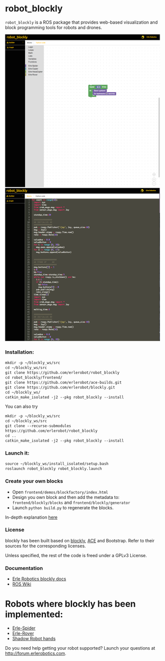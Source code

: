# robot_blockly


`robot_blockly` is a ROS package that provides web-based visualization and block programming tools for robots and drones.

![](img/ROSimple-peek.png)
![](img/ROSimple-code.png)

### Installation:

```
mkdir -p ~/blockly_ws/src
cd ~/blockly_ws/src
git clone https://github.com/erlerobot/robot_blockly
cd robot_blockly/frontend/
git clone https://github.com/erlerobot/ace-builds.git
git clone https://github.com/erlerobot/blockly.git
cd ~/blockly_ws/
catkin_make_isolated -j2 --pkg robot_blockly --install
```
You can also try 
```
mkdir -p ~/blockly_ws/src
cd ~/blockly_ws/src
git clone --recurse-submodules https://github.com/erlerobot/robot_blockly
cd ..
catkin_make_isolated -j2 --pkg robot_blockly --install
```

### Launch it:
```
source ~/blockly_ws/install_isolated/setup.bash
roslaunch robot_blockly robot_blockly.launch
```

### Create your own blocks
- Open `frontend/demos/blockfactory/index.html`
- Design you own block and then add the metadata to: `frontend/blockly/blocks` and `frontend/blockly/generator`
- Launch `python build.py` to regenerate the blocks.

In-depth explanation [here](http://erlerobotics.com/Docs/Robot_Operating_System/ROS/Blockly/Block_creation)

### License
blockly has been built based on [blockly](http://github.com/erlerobot/blockly), [ACE](http://github.com/erlerobot/ace-builds) and Bootstrap. Refer to their sources for the corresponding licenses.

Unless specified, the rest of the code is freed under a GPLv3 License.

### Documentation
- [Erle Robotics blockly docs](http://erlerobotics.com/docs/Robot_Operating_System/ROS/Blockly/Intro.html)
- [ROS Wiki](http://wiki.ros.org/blockly)


# Robots where blockly has been implemented:
- [Erle-Spider](http://erlerobotics.com/blog/product/erle-spider-the-ubuntu-drone-with-legs/)
- [Erle-Rover](https://erlerobotics.com/blog/product/erle-rover/) 
- [Shadow Robot hands](http://www.shadowrobot.com/)

Do you need help getting your robot supported? Launch your questions at http://forum.erlerobotics.com.

